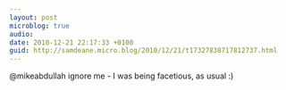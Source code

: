 ```yaml
---
layout: post
microblog: true
audio: 
date: 2010-12-21 22:17:33 +0100
guid: http://samdeane.micro.blog/2010/12/21/t17327838717812737.html
---
```

@mikeabdullah  ignore me - I was being facetious, as usual :)
